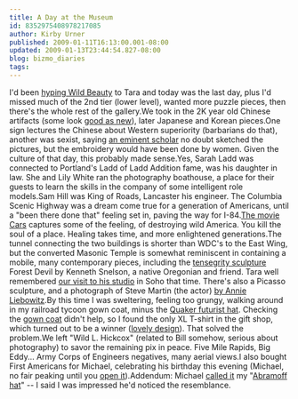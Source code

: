 ```yaml
---
title: A Day at the Museum
id: 8352975408978217085
author: Kirby Urner
published: 2009-01-11T16:13:00.001-08:00
updated: 2009-01-13T23:44:54.827-08:00
blog: bizmo_diaries
tags: 
---
```


I'd been [hyping Wild Beauty](http://worldgame.blogspot.com/2009/01/columbia-gorge-recent-history.html) to Tara and today was the last day, plus I'd missed much of the 2nd tier (lower level), wanted more puzzle pieces, then there's the whole rest of the gallery.We took in the 2K year old Chinese artifacts (some look [good as new](http://controlroom.blogspot.com/2007/04/night-at-museum-movie-review.html)), later Japanese and Korean pieces.One sign lectures the Chinese about Western superiority (barbarians do that), another was sexist, saying [an eminent scholar](http://controlroom.blogspot.com/2007/05/incompleteness.html) no doubt sketched the pictures, but the embroidery would have been done by women.  Given the culture of that day, this probably made sense.Yes, Sarah Ladd was connected to Portland's Ladd of Ladd Addition fame, was his daughter in law.  She and Lily White ran the photography boathouse, a place for their guests to learn the skills in the company of some intelligent role models.Sam Hill was King of Roads, Lancaster his engineer.  The Columbia Scenic Highway was a dream come true for a generation of Americans, until a "been there done that" feeling set in, paving the way for I-84.[The movie Cars](http://mybizmo.blogspot.com/2006/06/cars-movie-review.html) captures some of the feeling, of destroying wild America.  You kill the soul of a place.  Healing takes time, and more enlightened generations.The tunnel connecting the two buildings is shorter than WDC's to the East Wing, but the converted Masonic Temple is somewhat reminiscent in containing a mobile, many contemporary pieces, including the [tensegrity sculpture](http://www.flickr.com/photos/17157315@N00/3153748785/) Forest Devil by Kenneth Snelson, a native Oregonian and friend.  Tara well remembered [our visit to his studio](http://worldgame.blogspot.com/2006/10/our-big-new-york-adventure.html) in Soho that time.  There's also a Picasso sculpture, and a photograph of Steve Martin (the actor) [by Annie Liebowitz](http://www.zimbio.com/pictures/C85PYmeKAzM/Anne+Leibowitz+Out+Halloween).By this time I was sweltering, feeling too grungy, walking around in my railroad tycoon gown coat, minus the [Quaker futurist hat](http://worldgame.blogspot.com/2009/01/repatriation.html).  Checking the [gown coat](http://worldgame.blogspot.com/2005/02/methodist-morning.html) didn't help, so I found the only XL T-shirt in the gift shop, which turned out to be a winner ([lovely design](http://www.flickr.com/photos/17157315@N00/3189825675/)).  That solved the problem.We left "Wild L. Hickcox" (related to Bill somehow, serious about photography) to savor the remaining pix in peace. Five Mile Rapids, Big Eddy... Army Corps of Engineers negatives, many aerial views.I also bought First Americans for Michael, celebrating his birthday this evening (Michael, no fair peaking until you [open it](http://www.flickr.com/photos/17157315@N00/3189823941/)).Addendum:  Michael [called it](http://www.flickr.com/photos/17157315@N00/3189825501/) my "[Abramoff hat](http://controlroom.blogspot.com/2008/09/blogging-from-pdx.html)" -- I said I was impressed he'd noticed the resemblance.